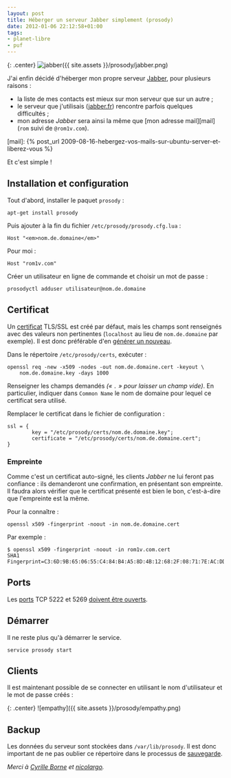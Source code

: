 ```yaml
---
layout: post
title: Héberger un serveur Jabber simplement (prosody)
date: 2012-01-06 22:12:58+01:00
tags:
- planet-libre
- puf
---
```


{: .center}
![jabber]({{ site.assets }}/prosody/jabber.png)

J'ai enfin décidé d'héberger mon propre serveur [Jabber][], pour plusieurs raisons :

[jabber]: http://www.jabberfr.org/

  * la liste de mes contacts est mieux sur mon serveur que sur un autre ;
  * le serveur que j'utilisais ([jabber.fr][]) rencontre parfois quelques
    difficultés ;
  * mon adresse _Jabber_ sera ainsi la même que [mon adresse mail][mail] (`rom`
    suivi de `@rom1v.com`).

[jabber.fr]: https://jabber.apinc.org/
[mail]: {% post_url 2009-08-16-hebergez-vos-mails-sur-ubuntu-server-et-liberez-vous %}

Et c'est simple !


## Installation et configuration

Tout d'abord, installer le paquet `prosody` :

    apt-get install prosody

Puis ajouter à la fin du fichier `/etc/prosody/prosody.cfg.lua` :

    Host "<em>nom.de.domaine</em>"

Pour moi :

    Host "rom1v.com"

Créer un utilisateur en ligne de commande et choisir un mot de passe :

    prosodyctl adduser utilisateur@nom.de.domaine


## Certificat

Un [certificat][] TLS/SSL est créé par défaut, mais les champs sont renseignés
avec des valeurs non pertinentes (`localhost` au lieu de `nom.de.domaine` par
exemple). Il est donc préférable d'en [générer un nouveau][prosody
certificates].

[certificat]: http://fr.wikipedia.org/wiki/Certificat_%C3%A9lectronique#Certificat
[prosody certificates]: http://prosody.im/doc/certificates

Dans le répertoire `/etc/prosody/certs`, exécuter :

    openssl req -new -x509 -nodes -out nom.de.domaine.cert -keyout \
        nom.de.domaine.key -days 1000

Renseigner les champs demandés _(« `.` » pour laisser un champ vide)_. En
particulier, indiquer dans `Common Name` le nom de domaine pour lequel ce
certificat sera utilisé.

Remplacer le certificat dans le fichier de configuration :

    ssl = {
            key = "/etc/prosody/certs/nom.de.domaine.key";
            certificate = "/etc/prosody/certs/nom.de.domaine.cert";
    }


### Empreinte

Comme c'est un certificat auto-signé, les clients _Jabber_ ne lui feront pas
confiance : ils demanderont une confirmation, en présentant son empreinte. Il
faudra alors vérifier que le certificat présenté est bien le bon, c'est-à-dire
que l'empreinte est la même.

Pour la connaître :

    openssl x509 -fingerprint -noout -in nom.de.domaine.cert

Par exemple :

    $ openssl x509 -fingerprint -noout -in rom1v.com.cert
    SHA1 Fingerprint=C3:6D:9B:65:06:55:C4:84:B4:A5:8D:4B:12:68:2F:08:71:7E:AC:DD


## Ports

Les [ports][] TCP 5222 et 5269 [doivent être ouverts][jabber ports].

[ports]: http://fr.wikipedia.org/wiki/Liste_des_ports_logiciels
[jabber ports]: http://www.accessgrid.org/agdp/guide/ports/1.03/x112.html


## Démarrer

Il ne reste plus qu'à démarrer le service.

    service prosody start


## Clients

Il est maintenant possible de se connecter en utilisant le nom d'utilisateur et
le mot de passe créés :

{: .center}
![empathy]({{ site.assets }}/prosody/empathy.png)


## Backup

Les données du serveur sont stockées dans `/var/lib/prosody`. Il est donc
important de ne pas oublier ce répertoire dans le processus de
[sauvegarde][].

[sauvegarde]: http://fr.wikipedia.org/wiki/Sauvegarde

_Merci à [Cyrille Borne][] et [nicolargo][]._

[Cyrille Borne]: http://www.cyrille-borne.com/index.php?post/2011/01/13/Faire-son-serveur-jabber-personnel-en-moins-de-5-minutes
[nicolargo]: http://blog.nicolargo.com/2011/01/un-serveur-jabber-en-5-minutes-chronos-sous-debianubuntu.html
